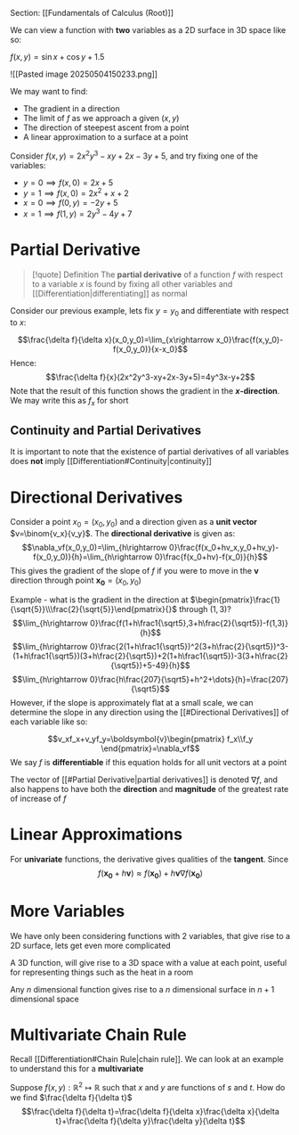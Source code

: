 Section: [[Fundamentals of Calculus (Root)]]

We can view a function with **two** variables as a 2D surface in 3D space like so:

$f(x,y)=\sin x + \cos y + 1.5$

![[Pasted image 20250504150233.png]]

We may want to find:

- The gradient in a direction
- The limit of $f$ as we approach a given $(x,y)$
- The direction of steepest ascent from a point
- A linear approximation to a surface at a point

Consider $f(x,y)=2x^2y^3-xy+2x-3y+5$, and try fixing one of the variables:

- $y=0\implies f(x,0)=2x+5$
- $y=1\implies f(x,0)=2x^2+x+2$
- $x=0\implies f(0,y)=-2y+5$
- $x=1\implies f(1,y)=2y^3-4y+7$
# Partial Derivative

>[!quote] Definition
>The **partial derivative** of a function $f$ with respect to a variable $x$ is found by fixing all other variables and [[Differentiation|differentiating]] as normal

Consider our previous example, lets fix $y=y_0$ and differentiate with respect to $x$:

$$\frac{\delta f}{\delta x}(x_0,y_0)=\lim_{x\rightarrow x_0}\frac{f(x,y_0)-f(x_0,y_0)}{x-x_0}$$
Hence:
$$\frac{\delta f}{x}(2x^2y^3-xy+2x-3y+5)=4y^3x-y+2$$
Note that the result of this function shows the gradient in the **$x$-direction**. We may write this as $f_x$ for short
## Continuity and Partial Derivatives

It is important to note that the existence of partial derivatives of all variables does **not** imply [[Differentiation#Continuity|continuity]]
# Directional Derivatives

Consider a point $x_0=(x_0,y_0)$ and a direction given as a **unit vector** $v=\binom{v_x}{v_y}$. The **directional derivative** is given as:
$$\nabla_vf(x_0,y_0)=\lim_{h\rightarrow 0}\frac{f(x_0+hv_x,y_0+hv_y)-f(x_0,y_0)}{h}=\lim_{h\rightarrow 0}\frac{f(x_0+hv)-f(x_0)}{h}$$ This gives the gradient of the slope of $f$ if you were to move in the $\boldsymbol{v}$ direction through point $\boldsymbol{x_0}=(x_0,y_0)$

Example - what is the gradient in the direction at $\begin{pmatrix}\frac{1}{\sqrt{5}}\\\frac{2}{\sqrt{5}}\end{pmatrix}{}$ through $(1,3)$?
$$\lim_{h\rightarrow 0}\frac{f(1+h\frac1{\sqrt5},3+h\frac{2}{\sqrt5})-f(1,3)}{h}$$
$$\lim_{h\rightarrow 0}\frac{2(1+h\frac1{\sqrt5})^2(3+h\frac{2}{\sqrt5})^3-(1+h\frac1{\sqrt5})(3+h\frac{2}{\sqrt5})+2(1+h\frac1{\sqrt5})-3(3+h\frac{2}{\sqrt5})+5-49}{h}$$
$$\lim_{h\rightarrow 0}\frac{h\frac{207}{\sqrt5}+h^2+\dots}{h}=\frac{207}{\sqrt5}$$
However, if the slope is approximately flat at a small scale, we can determine the slope in any direction using the [[#Directional Derivatives]] of each variable like so:

$$v_xf_x+v_yf_y=\boldsymbol{v}\begin{pmatrix}
f_x\\f_y
\end{pmatrix}=\nabla_vf$$
We say $f$ is **differentiable** if this equation holds for all unit vectors at a point

The vector of [[#Partial Derivative|partial derivatives]] is denoted $\nabla f$, and also happens to have both the **direction** and **magnitude** of the greatest rate of increase of $f$
# Linear Approximations

For **univariate** functions, the derivative gives qualities of the **tangent**. Since $$f(\boldsymbol{x_0}+h\boldsymbol{v})\approx f(\boldsymbol{x_0})+h\boldsymbol{v}\nabla f(\boldsymbol{x_0})$$
# More Variables

We have only been considering functions with 2 variables, that give rise to a 2D surface, lets get even more complicated

A 3D function, will give rise to a 3D space with a value at each point, useful for representing things such as the heat in a room

Any $n$ dimensional function gives rise to a $n$ dimensional surface in $n+1$ dimensional space
# Multivariate Chain Rule

Recall [[Differentiation#Chain Rule|chain rule]]. We can look at an example to understand this for a **multivariate**

Suppose $f(x,y):\mathbb{R}^2\mapsto\mathbb{R}$ such that $x$ and $y$ are functions of $s$ and $t$. How do we find $\frac{\delta f}{\delta t}$
$$\frac{\delta f}{\delta t}=\frac{\delta f}{\delta x}\frac{\delta x}{\delta t}+\frac{\delta f}{\delta y}\frac{\delta y}{\delta t}$$